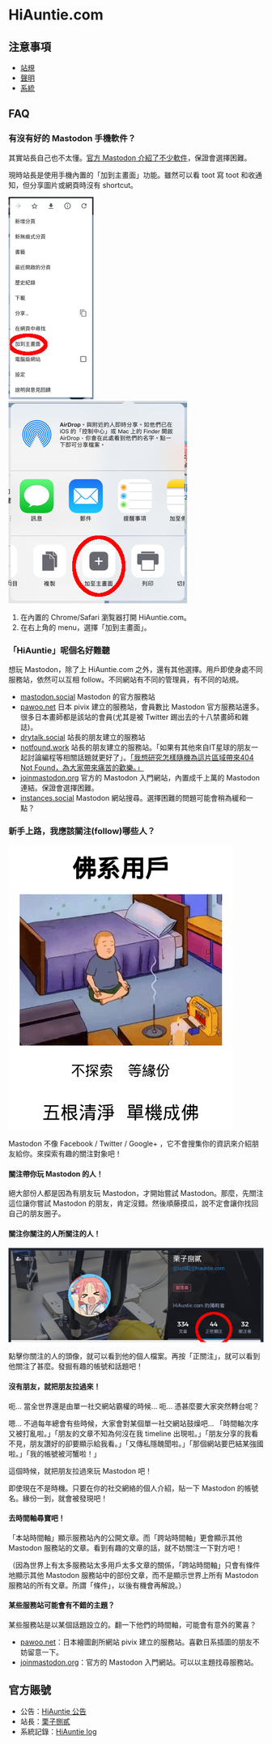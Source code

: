 # HiAuntie.com

## 注意事項

* [站規](rule.md)
* [聲明](declaration.md)
* [系統](system.md)

## FAQ

### 有沒有好的 Mastodon 手機軟件？

其實站長自己也不太懂。[官方 Mastodon 介紹了不少軟件](https://github.com/tootsuite/documentation/blob/master/Using-Mastodon/Apps.md)，保證會選擇困難。

現時站長是使用手機內置的「加到主畫面」功能。雖然可以看 toot 寫 toot 和收通知，但分享圖片或網頁時沒有 shortcut。

![add_home_android](add_home_android.jpg) ![add_home_ios](add_home_ios.jpg)

1. 在內置的 Chrome/Safari 瀏覧器打開 HiAuntie.com。
1. 在右上角的 menu，選擇「加到主畫面」。

### 「HiAuntie」呢個名好難聽

想玩 Mastodon，除了上 HiAuntie.com 之外，還有其他選擇。用戶即使身處不同服務站，依然可以互相 follow。不同網站有不同的管理員，有不同的站規。

* [mastodon.social](https://mastodon.social) Mastodon 的官方服務站
* [pawoo.net](https://pawoo.net) 日本 pivix 建立的服務站，會員數比 Mastodon 官方服務站還多。很多日本畫師都是該站的會員(尤其是被 Twitter 踢出去的十八禁畫師和雜誌)。
* [drytalk.social](https://drytalk.social) 站長的朋友建立的服務站
* [notfound.work](https://notfound.work) 站長的朋友建立的服務站。「如果有其他來自IT星球的朋友一起討論編程等相關話題就更好了」。[「我想研究怎樣隨機為這片區域帶來404 Not Found，為大家帶來痛苦的歡樂。」](https://notfound.work/@nuko/99810242079372162)
* [joinmastodon.org](https://joinmastodon.org/) 官方的 Mastodon 入門網站，內置成千上萬的 Mastodon 連結。保證會選擇困難。
* [instances.social](https://instances.social) Mastodon 網站搜尋。選擇困難的問題可能會稍為緩和一點？

### 新手上路，我應該關注(follow)哪些人？

![budda_user](budda_user.png)

Mastodon 不像 Facebook / Twitter / Google+ ，它不會搜集你的資訊來介紹朋友給你。來探索有趣的關注對象吧！

#### 關注帶你玩 Mastodon 的人！

絕大部份人都是因為有朋友玩 Mastodon，才開始嘗試 Mastodon。那麼，先關注這位讓你嘗試 Mastodon 的朋友，肯定沒錯。然後順藤摸瓜，說不定會讓你找回自己的朋友圈子。

#### 關注你關注的人所關注的人！

![follow_btn](follow_btn.jpg)

點擊你關注的人的頭像，就可以看到他的個人檔案。再按「正關注」，就可以看到他關注了甚麼。發掘有趣的帳號和話題吧！

#### 沒有朋友，就把朋友拉過來！

呃... 當全世界還是由單一社交網站霸權的時候... 呃... 憑甚麼要大家突然轉台呢？

嗯... 不過每年總會有些時候，大家會對某個單一社交網站鼓燥吧... 「時間軸次序又被打亂啦。」「朋友的文章不知為何沒在我 timeline 出現啦。」「朋友分享的我看不見，朋友讚好的卻要顯示給我看。」「又傳私隱醜聞啦。」「那個網站要巴結某強國啦。」「我的帳號被河蟹啦！」

這個時候，就把朋友拉過來玩 Mastodon 吧！

即使現在不是時機。只要在你的社交網絡的個人介紹，貼一下 Mastodon 的帳號名。緣份一到，就會被發現吧！

#### 去時間軸尋寶吧！

「本站時間軸」顯示服務站內的公開文章。而「跨站時間軸」更會顯示其他 Mastodon 服務站的文章。看到有趣的文章的話，就不妨關注一下對方吧！

（因為世界上有太多服務站太多用戶太多文章的關係，「跨站時間軸」只會有條件地顯示其他 Mastodon 服務站中的部份文章，而不是顯示世界上所有 Mastodon 服務站的所有文章。所謂「條件」，以後有機會再解說。）

#### 某些服務站可能會有不錯的主題？

某些服務站是以某個話題設立的。翻一下他們的時間軸，可能會有意外的驚喜？

* [pawoo.net](https://pawoo.net)：日本繪圖創所網站 pivix 建立的服務站。喜歡日系插圖的朋友不妨留意一下。
* [joinmastodon.org](https://joinmastodon.org/)：官方的 Mastodon 入門網站。可以以主題找尋服務站。

## 官方賬號

* 公告：[HiAuntie 公告](https://hiauntie.com/@HiAuntie)
* 站長：[栗子捌貳](https://hiauntie.com/@luzi82)
* 系統記錄：[HiAuntie log](https://hiauntie.com/@HiAuntieVerbose)
